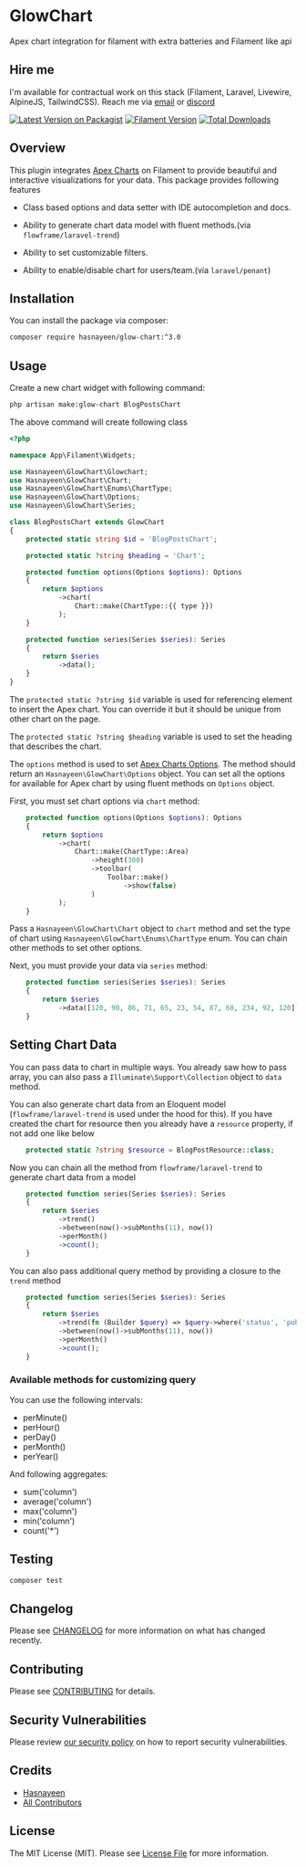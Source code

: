 # GlowChart

Apex chart integration for filament with extra batteries and Filament like api

## Hire me

I'm available for contractual work on this stack (Filament, Laravel, Livewire, AlpineJS, TailwindCSS). Reach me via [email](searching.nehal@gmail.com) or [discord](discordapp.com/users/297318343642447872)

[![Latest Version on Packagist](https://img.shields.io/packagist/v/hasnayeen/glow-chart.svg?style=for-the-badge)](https://packagist.org/packages/hasnayeen/glow-chart)
[![Filament Version](https://img.shields.io/badge/Filament-V3.x-777BB4?style=for-the-badge)](https://filamentphp.com)
[![Total Downloads](https://img.shields.io/packagist/dt/hasnayeen/glow-chart.svg?style=for-the-badge)](https://packagist.org/packages/hasnayeen/glow-chart)

## Overview

This plugin integrates [Apex Charts](https://apexcharts.com/) on Filament to provide beautiful and interactive visualizations for your data. This package provides following features

- Class based options and data setter with IDE autocompletion and docs.

- Ability to generate chart data model with fluent methods.(via `flowframe/laravel-trend`)

- Ability to set customizable filters.

- Ability to enable/disable chart for users/team.(via `laravel/penant`)

## Installation

You can install the package via composer:

```bash
composer require hasnayeen/glow-chart:^3.0
```

## Usage

Create a new chart widget with following command:

```sh
php artisan make:glow-chart BlogPostsChart
```

The above command will create following class

```php
<?php

namespace App\Filament\Widgets;

use Hasnayeen\GlowChart\Glowchart;
use Hasnayeen\GlowChart\Chart;
use Hasnayeen\GlowChart\Enums\ChartType;
use Hasnayeen\GlowChart\Options;
use Hasnayeen\GlowChart\Series;

class BlogPostsChart extends GlowChart
{
    protected static string $id = 'BlogPostsChart';

    protected static ?string $heading = 'Chart';

    protected function options(Options $options): Options
    {
        return $options
            ->chart(
                Chart::make(ChartType::{{ type }})
            );
    }

    protected function series(Series $series): Series
    {
        return $series
            ->data();
    }
}
```

The `protected static ?string $id` variable is used for referencing element to insert the Apex chart. You can override it but it should be unique from other chart on the page.

The `protected static ?string $heading` variable is used to set the heading that describes the chart.

The `options` method is used to set [Apex Charts Options](https://apexcharts.com/docs/options). The method should return an `Hasnayeen\GlowChart\Options` object. You can set all the options for available for Apex chart by using fluent methods on `Options` object.

First, you must set chart options via `chart` method:

```php
    protected function options(Options $options): Options
    {
        return $options
            ->chart(
                Chart::make(ChartType::Area)
                    ->height(300)
                    ->toolbar(
                        Toolbar::make()
                            ->show(false)
                    )
            );
    }
```

Pass a `Hasnayeen\GlowChart\Chart` object to `chart` method and set the type of chart using `Hasnayeen\GlowChart\Enums\ChartType` enum. You can chain other methods to set other options.

Next, you must provide your data via `series` method:

```php
    protected function series(Series $series): Series
    {
        return $series
            ->data([120, 90, 86, 71, 65, 23, 54, 87, 60, 234, 92, 120]);
    }
```

## Setting Chart Data

You can pass data to chart in multiple ways. You already saw how to pass array, you can also pass a `Illuminate\Support\Collection` object to `data` method.

You can also generate chart data from an Eloquent model (`flowframe/laravel-trend` is used under the hood for this). If you have created the chart for resource then you already have a `resource` property, if not add one like below

```php
    protected static ?string $resource = BlogPostResource::class;
```

Now you can chain all the method from `flowframe/laravel-trend` to generate chart data from a model

```php
    protected function series(Series $series): Series
    {
        return $series
            ->trend()
            ->between(now()->subMonths(11), now())
            ->perMonth()
            ->count();
    }
```

You can also pass additional query method by providing a closure to the `trend` method

```php
    protected function series(Series $series): Series
    {
        return $series
            ->trend(fn (Builder $query) => $query->where('status', 'published'))
            ->between(now()->subMonths(11), now())
            ->perMonth()
            ->count();
    }
```

### Available methods for customizing query

You can use the following intervals:

- perMinute()
- perHour()
- perDay()
- perMonth()
- perYear()

And following aggregates:

- sum('column')
- average('column')
- max('column')
- min('column')
- count('*')


## Testing

```bash
composer test
```

## Changelog

Please see [CHANGELOG](CHANGELOG.md) for more information on what has changed recently.

## Contributing

Please see [CONTRIBUTING](.github/CONTRIBUTING.md) for details.

## Security Vulnerabilities

Please review [our security policy](../../security/policy) on how to report security vulnerabilities.

## Credits

- [Hasnayeen](https://github.com/Hasnayeen)
- [All Contributors](../../contributors)

## License

The MIT License (MIT). Please see [License File](LICENSE.md) for more information.
